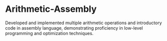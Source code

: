 # Arithmetic-Assembly
Developed and implemented multiple arithmetic operations and introductory code in assembly language, demonstrating proficiency in low-level programming and optimization techniques.
